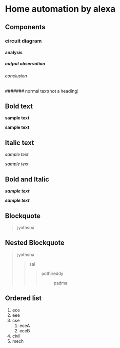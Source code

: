 # Home automation by alexa
## Components
### circuit diagram
#### analysis
##### output observation
###### conclusion
####### normal text(not a heading)
## Bold text
**sample text**

__sample text__
## Italic text
*sample text*

_sample text_
## Bold and Italic
**_sample text_**

__*sample text*__
## Blockquote
> jyothsna
## Nested Blockquote
> jyothsna
>> sai
>>> pothireddy
>>>> padma
## Ordered list
1. ece
2. eee
3. cse
    1. eceA
    2. eceB
4. civil
5. mech
